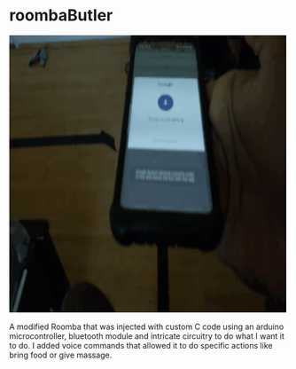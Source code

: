 # roombaButler


<img src="./roomba2.gif" width="500" height="500">

A modified Roomba that was injected with custom C code using an arduino microcontroller, bluetooth
module and intricate circuitry to do what I want it to do. I added voice commands that allowed it to do
specific actions like bring food or give massage. 
